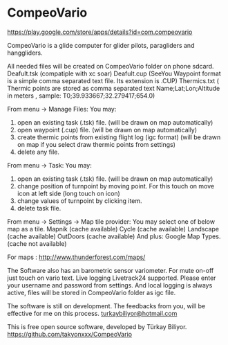 # CompeoVario
https://play.google.com/store/apps/details?id=com.compeovario

CompeoVario is a glide computer for glider pilots, paragliders and hanggliders.

All needed files will be created on CompeoVario folder on phone sdcard.
Deafult.tsk (compatiple with xc soar)
Deafult.cup (SeeYou Waypoint format is a simple comma separated text file. Its extension is .CUP)
Thermics.txt ( Thermic points are stored as comma separated text Name;Lat;Lon;Altitude in meters , sample: T0;39.933667;32.279417;654.0)

From menu -> Manage Files:
You may:
1) open an existing task (.tsk) file. (will be drawn on map automatically)
2) open waypoint (.cup) file. (will be drawn on map automatically)
3) create thermic points from existing flight log (igc format)
(will be drawn on map if you select draw thermic points from settings)
4) delete any file.

From menu -> Task:
You may:
1) open an existing task (.tsk) file. (will be drawn on map automatically)
2) change position of turnpoint by moving point. For this touch on move icon at left side (long touch on icon)
3) change values of turnpoint by clicking item.
4) delete task file.

From menu -> Settings -> Map tile provider:
You may select one of below map as a tile.
Mapnik (cache available)
Cycle (cache available)
Landscape (cache available)
OutDoors (cache available)
And plus:
Google Map Types. (cache not available)

For maps : http://www.thunderforest.com/maps/

The Software also has an barometric sensor variometer. For mute on-off just touch on vario text.
Live logging Livetrack24 supported. Please enter your username and password from settings.
And local logging is always active, files will be stored in CompeoVario folder as igc file.

The software is still on development. The feedbacks from you, will be effective for me on this process.
turkaybiliyor@hotmail.com

This is free open source software, developed by Türkay Biliyor.
https://github.com/takyonxxx/CompeoVario
